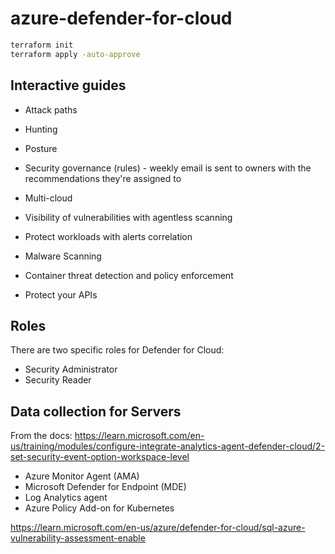 # azure-defender-for-cloud

```sh
terraform init
terraform apply -auto-approve
```

## Interactive guides

- Attack paths
- Hunting
- Posture
- Security governance (rules) - weekly email is sent to owners with the recommendations they're assigned to



- Multi-cloud
- Visibility of vulnerabilities with agentless scanning
- Protect workloads with alerts correlation
- Malware Scanning
- Container threat detection and policy enforcement
- Protect your APIs

## Roles

There are two specific roles for Defender for Cloud:

- Security Administrator
- Security Reader

## Data collection for Servers

From the docs: https://learn.microsoft.com/en-us/training/modules/configure-integrate-analytics-agent-defender-cloud/2-set-security-event-option-workspace-level

- Azure Monitor Agent (AMA)
- Microsoft Defender for Endpoint (MDE)
- Log Analytics agent
- Azure Policy Add-on for Kubernetes

https://learn.microsoft.com/en-us/azure/defender-for-cloud/sql-azure-vulnerability-assessment-enable